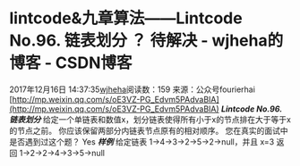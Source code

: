 # lintcode&九章算法——Lintcode No.96. 链表划分 ？ 待解决 - wjheha的博客 - CSDN博客
2017年12月16日 14:37:35[wjheha](https://me.csdn.net/wjheha)阅读数：159
来源：公众号fourierhai 
[http://mp.weixin.qq.com/s/oE3VZ-PG_Edvm5PAdvaBIA](http://mp.weixin.qq.com/s/oE3VZ-PG_Edvm5PAdvaBIA)
***Lintcode No.96. 链表划分***
给定一个单链表和数值x，划分链表使得所有小于x的节点排在大于等于x的节点之前。 
你应该保留两部分内链表节点原有的相对顺序。 
您在真实的面试中是否遇到过这个题？ Yes
***样例***
给定链表 1->4->3->2->5->2->null，并且 x=3 
返回 1->2->2->4->3->5->null
